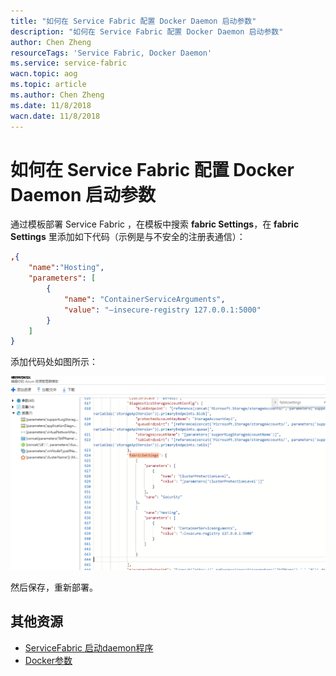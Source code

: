 ```yaml
---
title: "如何在 Service Fabric 配置 Docker Daemon 启动参数"
description: "如何在 Service Fabric 配置 Docker Daemon 启动参数"
author: Chen Zheng
resourceTags: 'Service Fabric, Docker Daemon'
ms.service: service-fabric
wacn.topic: aog
ms.topic: article
ms.author: Chen Zheng
ms.date: 11/8/2018
wacn.date: 11/8/2018
---
```


# 如何在 Service Fabric 配置 Docker Daemon 启动参数

通过模板部署 Service Fabric ，在模板中搜索 **fabric Settings**，在 **fabric Settings** 里添加如下代码（示例是与不安全的注册表通信）：

```json
,{
    "name":"Hosting",
    "parameters": [
        {
            "name": "ContainerServiceArguments",
            "value": "—insecure-registry 127.0.0.1:5000"
        }
    ]
}
```

添加代码处如图所示：

![deamon-parameters](media/aog-service-fabric-howto-config-daemon-start-parameters/deamon-parameters.png "deamon-parameters")

然后保存，重新部署。

## 其他资源

- [ServiceFabric 启动daemon程序](https://docs.azure.cn/zh-cn/service-fabric/service-fabric-get-started-containers-linux#start-the-docker-daemon-with-custom-arguments)
- [Docker参数](https://docs.docker.com/engine/reference/commandline/dockerd/)